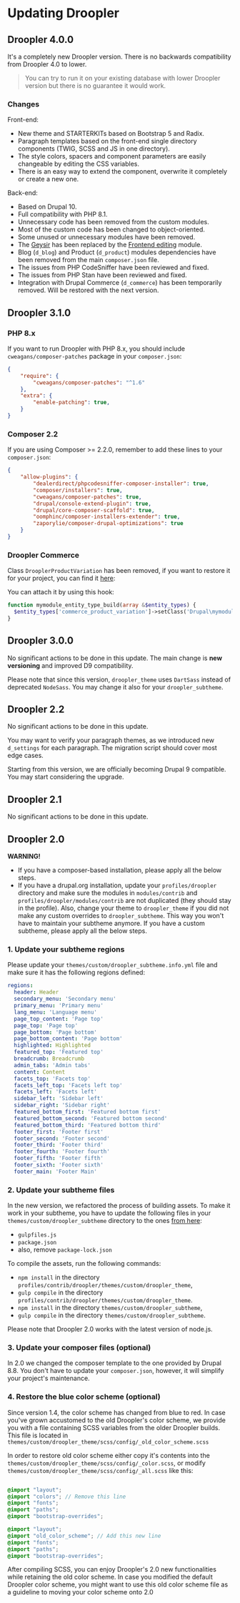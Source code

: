 # Updating Droopler

## Droopler 4.0.0

It's a completely new Droopler version. There is no backwards compatibility from Droopler 4.0 to lower.

> You can try to run it on your existing database with lower Droopler version but there is no guarantee it would work.


### Changes

Front-end:
- New theme and STARTERKITs based on Bootstrap 5 and Radix.
- Paragraph templates based on the front-end single directory components (TWIG, SCSS and JS in one directory).
- The style colors, spacers and component parameters are easily changeable by editing the CSS variables.
- There is an easy way to extend the component, overwrite it completely or create a new one.

Back-end:
- Based on Drupal 10.
- Full compatibility with PHP 8.1.
- Unnecessary code has been removed from the custom modules.
- Most of the custom code has been changed to object-oriented.
- Some unused or unnecessary modules have been removed.
- The [Geysir](https://www.drupal.org/project/geysir) has been replaced by the [Frontend editing](https://www.drupal.org/project/frontend_editing) module.
- Blog (`d_blog`) and Product (`d_product`) modules dependencies have been removed from the main `composer.json` file.
- The issues from PHP CodeSniffer have been reviewed and fixed.
- The issues from PHP Stan have been reviewed and fixed.
- Integration with Drupal Commerce (`d_commerce`) has been temporarily removed. Will be restored with the next version.

## Droopler 3.1.0

### PHP 8.x
If you want to run Droopler with PHP 8.x, you should include `cweagans/composer-patches` package in your `composer.json`:
```json
{
    "require": {
        "cweagans/composer-patches": "^1.6"
    },
    "extra": {
        "enable-patching": true,
    }
}
```

### Composer 2.2
If you are using Composer >= 2.2.0, remember to add these lines to your `composer.json`:
```json
{
    "allow-plugins": {
        "dealerdirect/phpcodesniffer-composer-installer": true,
        "composer/installers": true,
        "cweagans/composer-patches": true,
        "drupal/console-extend-plugin": true,
        "drupal/core-composer-scaffold": true,
        "oomphinc/composer-installers-extender": true,
        "zaporylie/composer-drupal-optimizations": true
    }
}
```

### Droopler Commerce
Class `DrooplerProductVariation` has been removed, if you want to restore it for your project, you can find it [here](https://github.com/droptica/droopler/tree/master/modules/custom/d_commerce/modules/d_commerce_product/src/Entity):

You can attach it by using this hook:

```php
function mymodule_entity_type_build(array &$entity_types) {
  $entity_types['commerce_product_variation']->setClass('Drupal\mymodule\Entity\DrooplerProductVariation');
}
```

## Droopler 3.0.0

No significant actions to be done in this update. The main change is **new versioning** and improved D9 compatibility.

Please note that since this version, `droopler_theme` uses `DartSass` instead of deprecated `NodeSass`. You may change it also for your `droopler_subtheme`.

## Droopler 2.2

No significant actions to be done in this update.

You may want to verify your paragraph themes, as we introduced new `d_settings` for each paragraph. The migration script should cover most edge cases.

Starting from this version, we are officially becoming Drupal 9 compatible. You may start considering the upgrade.

## Droopler 2.1

No significant actions to be done in this update.

## Droopler 2.0

**WARNING!**

* If you have a composer-based installation, please apply all the below steps.
* If you have a drupal.org installation, update your `profiles/droopler` directory and make sure the modules in `modules/contrib` and `profiles/droopler/modules/contrib` are not duplicated (they should stay in the profile). Also, change your theme to `droopler_theme` if you did not make any custom overrides to `droopler_subtheme`. This way you won't have to maintain your subtheme anymore. If you have a custom subtheme, please apply all the below steps.

### 1. Update your subtheme regions ##

Please update your `themes/custom/droopler_subtheme.info.yml` file and make sure it has the following regions defined:

```yml
regions:
  header: Header
  secondary_menu: 'Secondary menu'
  primary_menu: 'Primary menu'
  lang_menu: 'Language menu'
  page_top_content: 'Page top'
  page_top: 'Page top'
  page_bottom: 'Page bottom'
  page_bottom_content: 'Page bottom'
  highlighted: Highlighted
  featured_top: 'Featured top'
  breadcrumb: Breadcrumb
  admin_tabs: 'Admin tabs'
  content: Content
  facets_top: 'Facets top'
  facets_left_top: 'Facets left top'
  facets_left: 'Facets left'
  sidebar_left: 'Sidebar left'
  sidebar_right: 'Sidebar right'
  featured_bottom_first: 'Featured bottom first'
  featured_bottom_second: 'Featured bottom second'
  featured_bottom_third: 'Featured bottom third'
  footer_first: 'Footer first'
  footer_second: 'Footer second'
  footer_third: 'Footer third'
  footer_fourth: 'Footer fourth'
  footer_fifth: 'Footer fifth'
  footer_sixth: 'Footer sixth'
  footer_main: 'Footer Main'
  ```

### 2. Update your subtheme files

In the new version, we refactored the process of building assets. To make it work in your subtheme, you have to update the following files in your `themes/custom/droopler_subtheme` directory to the ones [from here](https://github.com/droptica/droopler_project/tree/master/web/themes/custom/droopler_subtheme):

* `gulpfiles.js`
* `package.json`
* also, remove `package-lock.json`

To compile the assets, run the following commands:

* `npm install` in the directory `profiles/contrib/droopler/themes/custom/droopler_theme`,
* `gulp compile` in the directory `profiles/contrib/droopler/themes/custom/droopler_theme`.
* `npm install` in the directory `themes/custom/droopler_subtheme`,
* `gulp compile` in the directory `themes/custom/droopler_subtheme`.

Please note that Droopler 2.0 works with the latest version of node.js.

### 3. Update your composer files (optional)

In 2.0 we changed the composer template to the one provided by Drupal 8.8. You don't have to update your `composer.json`, however, it will simplify your project's maintenance.

### 4. Restore the blue color scheme (optional)
Since version 1.4, the color scheme has changed from blue to red. In case you've grown accustomed to the old Droopler's color scheme, we provide you with a file containing SCSS variables from the older Droopler builds. This file is located in `themes/custom/droopler_theme/scss/config/_old_color_scheme.scss`

In order to restore old color scheme either copy it's contents into the  `themes/custom/droopler_theme/scss/config/_color.scss`,
or modify `themes/custom/droopler_theme/scss/config/_all.scss` like this:

```scss (scss/config/_all.scss)

@import "layout";
@import "colors"; // Remove this line
@import "fonts";
@import "paths";
@import "bootstrap-overrides";

@import "layout";
@import "old_color_scheme"; // Add this new line
@import "fonts";
@import "paths";
@import "bootstrap-overrides";

```

After compiling SCSS, you can enjoy Droopler's 2.0 new functionalities while retaining the old color scheme.
In case you modified the default Droopler color scheme, you might want to use this old color scheme file as a guideline to moving your color scheme onto 2.0
